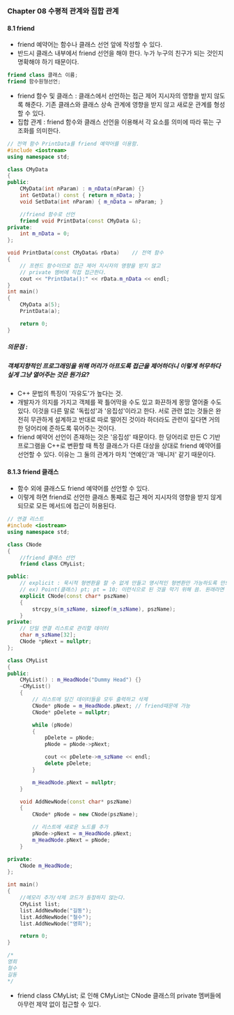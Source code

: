 ### Chapter 08 수평적 관계와 집합 관계

#### 8.1 friend

- friend 예약어는 함수나 클래스 선언 앞에 작성할 수 있다.
- 반드시 클래스 내부에서 friend 선언을 해야 한다. 누가 누구의 친구가 되는 것인지 명확해야 하기 때문이다.

```C++
friend class 클래스 이름;
friend 함수원형선언;
```

- friend 함수 및 클래스 : 클래스에서 선언하는 접근 제어 지시자의 영향을 받지 않도록 해준다. 기존 클래스와 클래스 상속 관계에 영향을 받지 않고 새로운 관계를 형성할 수 있다.
- 집합 관계 : friend 함수와 클래스 선언을 이용해서 각 요소를 의미에 따라 묶는 구조화를 의미한다.

```C++
// 전역 함수 PrintData를 friend 예약어를 이용함.
#include <iostream>
using namespace std;

class CMyData
{
public:
	CMyData(int nParam) : m_nData(nParam) {}
	int GetData() const { return m_nData; }
	void SetData(int nParam) { m_nData = nParam; }

	//friend 함수로 선언
	friend void PrintData(const CMyData &);
private:
	int m_nData = 0;
};

void PrintData(const CMyData& rData) 	// 전역 함수
{
	// 프렌드 함수이므로 접근 제어 지시자의 영향을 받지 않고 
	// private 멤버에 직접 접근한다.
	cout << "PrintData():" << rData.m_nData << endl;
}
int main()
{
	CMyData a(5);
	PrintData(a);

	return 0;
}
```

##### 의문점 :

##### 객체지향적인 프로그래밍을 위해 머리가 아프도록 접근을 제어하더니 이렇게 허무하다 싶게 그냥 열어주는 것은 뭔가요?

- C++ 문법의 특징이 '자유도'가 높다는 것.
- 개발자가 의지를 가지고 객체를 꽉 틀어막을 수도 있고 화끈하게 몽땅 열어줄 수도 있다. 이것을 다른 말로 '독립성'과 '응집성'이라고 한다. 서로 관련 없는 것들은 완전히 무관하게 설계하고 반대로 따로 떨어진 것이라 하더라도 관련이 깊다면 거의 한 덩어리에 준하도록 묶어주는 것이다.
- friend 예약어 선언이 존재하는 것은 '응집성' 때문이다. 한 덩어리로 만든 C 기반 프로그램을 C++로 변환할 때 특정 클래스가 다른 대상을 상대로 friend 예약어를 선언할 수 있다. 이유는 그 둘의 관계가 마치 '연예인'과 '매니저' 같기 때문이다.



#### 8.1.3 friend 클래스

- 함수 외에 클래스도 friend 예약어를 선언할 수 있다.
- 이렇게 하면 friend로 선언한 클래스 통째로 접근 제어 지시자의 영향을 받지 않게 되므로 모든 메서드에 접근이 허용된다.

```c++
// 연결 리스트 
#include <iostream>
using namespace std;

class CNode
{
	//friend 클래스 선언
	friend class CMyList;

public:
	// explicit : 묵시적 형변환을 할 수 없게 만들고 명시적인 형변환만 가능하도록 만드는 것.
	// ex) Point(클래스) pt; pt = 10; 이런식으로 된 것을 막기 위해 씀. 원래라면 pt = Point(10); 이런식으로 써야 함.
	explicit CNode(const char* pszName) 
	{
		strcpy_s(m_szName, sizeof(m_szName), pszName);
	}
private:
	// 단일 연결 리스트로 관리할 데이터
	char m_szName[32];
	CNode *pNext = nullptr;
};

class CMyList
{
public:
	CMyList() : m_HeadNode("Dummy Head") {}
	~CMyList()
	{
		// 리스트에 담긴 데이터들을 모두 출력하고 삭제
		CNode* pNode = m_HeadNode.pNext; // friend때문에 가능
		CNode* pDelete = nullptr;

		while (pNode)
		{
			pDelete = pNode;
			pNode = pNode->pNext;

			cout << pDelete->m_szName << endl;
			delete pDelete;
		}

		m_HeadNode.pNext = nullptr;
	}

	void AddNewNode(const char* pszName)
	{
		CNode* pNode = new CNode(pszName);

		// 리스트에 새로운 노드를 추가
		pNode->pNext = m_HeadNode.pNext;
		m_HeadNode.pNext = pNode;
	}

private:
	CNode m_HeadNode;
};

int main()
{
	//메모리 추가/삭제 코드가 등장하지 않는다.
	CMyList list;
	list.AddNewNode("길동");
	list.AddNewNode("철수");
	list.AddNewNode("영희");

	return 0;
}

/*
영희
철수
길동
*/
```

- friend class CMyList; 로 인해 CMyList는 CNode 클래스의 private 멤버들에 아무런 제약 없이 접근할 수 있다.